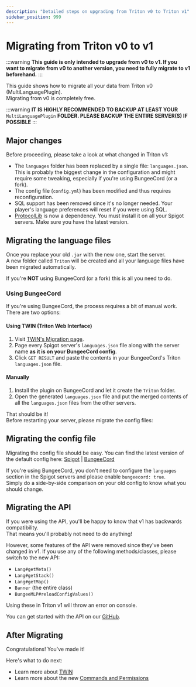 ```yaml
---
description: "Detailed steps on upgrading from Triton v0 to Triton v1"
sidebar_position: 999
---
```


# Migrating from Triton v0 to v1

:::warning
**This guide is only intended to upgrade from v0 to v1. If you want to migrate from v0 to another version, you need to fully migrate to v1 beforehand.**
:::

This guide shows how to migrate all your data from Triton v0 (MultiLanguagePlugin).  
Migrating from v0 is completely free.

:::warning
**IT IS HIGHLY RECOMMENDED TO BACKUP AT LEAST YOUR** `MultiLanguagePlugin` **FOLDER. PLEASE BACKUP
THE ENTIRE SERVER(S) IF POSSIBLE**
:::

## Major changes

Before proceeding, please take a look at what changed in Triton v1:

- The `languages` folder has been replaced by a single file: `languages.json`. This is probably the biggest change in the configuration and might require some tweaking, especially if you're using BungeeCord (or a fork).
- The config file (`config.yml`) has been modified and thus requires reconfiguration.
- SQL support has been removed since it's no longer needed. Your player's language preferences will reset if you were using SQL.
- [ProtocolLib](https://www.spigotmc.org/resources/protocollib.1997/) is now a dependency. You must install it on all your Spigot servers. Make sure you have the latest version.

## Migrating the language files

Once you replace your old `.jar` with the new one, start the server.  
A new folder called `Triton` will be created and all your language files have been migrated automatically.

If you're **NOT** using BungeeCord (or a fork) this is all you need to do.

### Using BungeeCord

If you're using BungeeCord, the process requires a bit of manual work.  
There are two options:

#### Using TWIN (Triton Web Interface)

1. Visit [TWIN's Migration page](https://twin.rexcantor64.com/migrate).
2. Page every Spigot server's `languages.json` file along with the server name **as it is on your BungeeCord config**.
3. Click `GET RESULT` and paste the contents in your BungeeCord's Triton `languages.json` file.

#### Manually

1. Install the plugin on BungeeCord and let it create the `Triton` folder.
2. Open the generated `languages.json` file and put the merged contents of all the `languages.json` files from the other servers.

That should be it!  
Before restarting your server, please migrate the config files:

## Migrating the config file

Migrating the config file should be easy. You can find the latest version of the default config here: [Spigot](https://github.com/tritonmc/Triton/blob/3f91979f8a223ce778e4af7fb659a44f909fe9a0/config.yml) | [BungeeCord](https://github.com/tritonmc/Triton/blob/3f91979f8a223ce778e4af7fb659a44f909fe9a0/bungee_config.yml)

If you're using BungeeCord, you don't need to configure the `languages` section in the Spigot servers and please enable `bungeecord: true`.  
Simply do a side-by-side comparison on your old config to know what you should change.

## Migrating the API

If you were using the API, you'll be happy to know that v1 has backwards compatibility.  
That means you'll probably not need to do anything!

However, some features of the API were removed since they've been changed in v1. If you use any of the following methods/classes, please switch to the new API:

- `Lang#getMeta()`
- `Lang#getStack()`
- `Lang#getMap()`
- `Banner` (the entire class)
- `BungeeMLP#reloadConfigValues()`

Using these in Triton v1 will throw an error on console.

You can get started with the API on our [GitHub](https://triton.rexcantor64.com/api).

## After Migrating

Congratulations! You've made it!

Here's what to do next:

- Learn more about [TWIN](../concepts/twin.md)
- Learn more about the new [Commands and Permissions](../concepts/commands-permissions.md)
